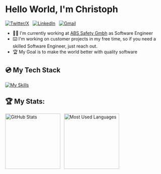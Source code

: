 # Hello World, I'm Christoph

[![Twitter/X](https://skillicons.dev/icons?i=twitter)](https://twitter.com/pr0gstar) &nbsp;
[![LinkedIn](https://skillicons.dev/icons?i=linkedin)](https://www.linkedin.com/in/christoph-planken-a2222b86/) &nbsp;
[![Gmail](https://skillicons.dev/icons?i=gmail)](mailto:ch.planken@gmail.com?subject=Hello%20Christoph,%20From%20Github)

- 🧑‍💻 I'm currently working at [ABS Safety Gmbh](https://github.com/abs-safety) as Software Engineer
- ⌨️ I'm working on customer projects in my free time, so if you need a skilled Software Engineer, just reach out.
- 🏆 My Goal is to make the world better with quality software

   
## 💿 My Tech Stack
[![My Skills](https://skillicons.dev/icons?i=ts,react,js,nodejs,tailwind,html,css,aws)](https://skillicons.dev)


## 🏆 My Stats:
<p>
    <img height=175 alt="GitHub Stats" src="https://github-readme-stats.vercel.app/api?username=pr0gstar&show_icons=true&count_private=true&theme=dark" />&nbsp;&nbsp;
    <img height=175 alt="Most Used Languages" src="https://github-readme-stats.vercel.app/api/top-langs/?username=kshyun28&layout=compact&theme=dark" />&nbsp;&nbsp;
</p>

